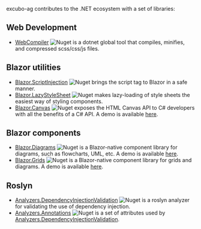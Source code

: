 <script type="text/javascript">
      // Single Page Apps for GitHub Pages
      // https://github.com/rafrex/spa-github-pages
      // Copyright (c) 2016 Rafael Pedicini, licensed under the MIT License
      // ----------------------------------------------------------------------
      // This script checks to see if a redirect is present in the query string
      // and converts it back into the correct url and adds it to the
      // browser's history using window.history.replaceState(...),
      // which won't cause the browser to attempt to load the new url.
      // When the single page app is loaded further down in this file,
      // the correct url will be waiting in the browser's history for
      // the single page app to route accordingly.
      (function (l) {
          if (l.search) {
              var q = {};
              l.search.slice(1).split('&').forEach(function (v) {
                  var a = v.split('=');
                  q[a[0]] = a.slice(1).join('=').replace(/~and~/g, '&');
              });
              if (q.p !== undefined) {
                  q.p = q.p.split('/')[0] + '?p=' + q.p.split('/').slice(1).join('/')
                  window.history.replaceState(null, null,
                      l.pathname.slice(0, -1) + (q.p || '') +
                      (q.q ? ('?' + q.q) : '') +
                      l.hash
                  );
              }
          }
      }(window.location))
  </script>
  
excubo-ag contributes to the .NET ecosystem with a set of libraries:

## Web Development

- [WebCompiler](https://github.com/excubo-ag/WebCompiler) ![Nuget](https://img.shields.io/nuget/v/Excubo.WebCompiler) is a dotnet global tool that compiles, minifies, and compressed scss/css/js files.

## Blazor utilities

- [Blazor.ScriptInjection](https://github.com/excubo-ag/Blazor.ScriptInjection) ![Nuget](https://img.shields.io/nuget/v/Excubo.Blazor.ScriptInjection) brings the script tag to Blazor in a safe manner.
- [Blazor.LazyStyleSheet](https://github.com/excubo-ag/Blazor.LazyStyleSheet) ![Nuget](https://img.shields.io/nuget/v/Excubo.Blazor.LazyStyleSheet) makes lazy-loading of style sheets the easiest way of styling components.
- [Blazor.Canvas](https://github.com/excubo-ag/Blazor.Canvas) ![Nuget](https://img.shields.io/nuget/v/Excubo.Blazor.Canvas) exposes the HTML Canvas API to C# developers with all the benefits of a C# API. A demo is available [here](https://excubo-ag.github.io/Blazor.Canvas/).

## Blazor components

- [Blazor.Diagrams](https://github.com/excubo-ag/Blazor.Diagrams) ![Nuget](https://img.shields.io/nuget/v/Excubo.Blazor.Diagrams) is a Blazor-native component library for diagrams, such as flowcharts, UML, etc. A demo is available [here](https://excubo-ag.github.io/Blazor.Diagrams/).
- [Blazor.Grids](https://github.com/excubo-ag/Blazor.Grids) ![Nuget](https://img.shields.io/nuget/v/Excubo.Blazor.Grids) is a Blazor-native component library for grids and diagrams. A demo is available [here](https://excubo-ag.github.io/Blazor.Grids/).

## Roslyn

- [Analyzers.DependencyInjectionValidation](https://github.com/excubo-ag/Analyzers.DependencyInjectionValidation) ![Nuget](https://img.shields.io/nuget/v/Excubo.Analyzers.DependencyInjectionValidation) is a roslyn analyzer for validating the use of dependency injection.
- [Analyzers.Annotations](https://github.com/excubo-ag/Analyzers.Annotations) ![Nuget](https://img.shields.io/nuget/v/Excubo.Analyzers.Annotations) is a set of attributes used by [Analyzers.DependencyInjectionValidation](https://github.com/excubo-ag/Analyzers.DependencyInjectionValidation).
